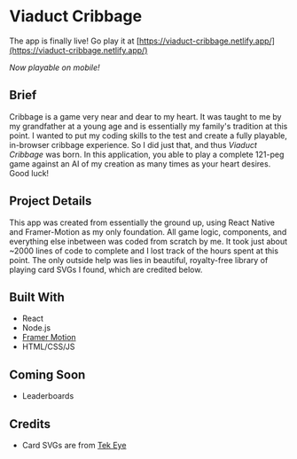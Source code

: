 # Viaduct Cribbage

The app is finally live! Go play it at [https://viaduct-cribbage.netlify.app/](https://viaduct-cribbage.netlify.app/)

*Now playable on mobile!*

## Brief
Cribbage is a game very near and dear to my heart. It was taught to me by my grandfather at a young age and is essentially my family's tradition at this point. I wanted to put my coding skills to the test and create a fully playable, in-browser cribbage experience. 
So I did just that, and thus *Viaduct Cribbage* was born. In this application, you able to play a complete 121-peg game against an AI of my creation as many times as your heart desires. Good luck!

## Project Details
This app was created from essentially the ground up, using React Native and Framer-Motion as my only foundation. All game logic, components, and everything else inbetween was coded from scratch by me. It took just about ~2000 lines of code to complete and I lost track of the hours spent at this point. The only outside help was lies in beautiful, royalty-free library of playing card SVGs I found, which are credited below. 

## Built With
- React
- Node.js
- [Framer Motion](https://www.framer.com/motion/)
- HTML/CSS/JS

## Coming Soon
- Leaderboards

## Credits
- Card SVGs are from [Tek Eye](https://tekeye.uk/playing_cards/svg-playing-cards)
